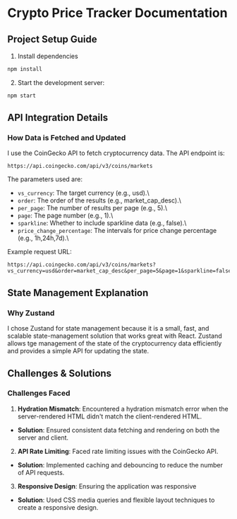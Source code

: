 # Crypto Price Tracker Documentation
## Project Setup Guide

1. Install dependencies
```bash
npm install
```

2. Start the development server:
```bash
npm start
```

## API Integration Details
### How Data is Fetched and Updated
I use the CoinGecko API to fetch cryptocurrency data. The API endpoint is:

```
https://api.coingecko.com/api/v3/coins/markets
```
The parameters used are:

  * ```vs_currency```: The target currency (e.g., usd).\
  * ```order```: The order of the results (e.g., market_cap_desc).\
  * ```per_page```: The number of results per page (e.g., 5).\
  * ```page```: The page number (e.g., 1).\
  * ```sparkline```: Whether to include sparkline data (e.g., false).\
  * ```price_change_percentage```: The intervals for price change percentage (e.g., 1h,24h,7d).\

Example request URL:
``` 
https://api.coingecko.com/api/v3/coins/markets?vs_currency=usd&order=market_cap_desc&per_page=5&page=1&sparkline=false&price_change_percentage=1h,24h,7d
```

## State Management Explanation
### Why Zustand
I chose Zustand for state management because it is a small, fast, and scalable state-management solution that works great with React. Zustand allows tge management of the state of the cryptocurrency data efficiently and provides a simple API for updating the state.

## Challenges & Solutions
### Challenges Faced

1. **Hydration Mismatch**: Encountered a hydration mismatch error when the server-rendered HTML didn't match the client-rendered HTML.

* **Solution**: Ensured consistent data fetching and rendering on both the server and client.

2. **API Rate Limiting**: Faced rate limiting issues with the CoinGecko API.

* **Solution**: Implemented caching and debouncing to reduce the number of API requests.

3. **Responsive Design**: Ensuring the application was responsive

* **Solution**: Used CSS media queries and flexible layout techniques to create a responsive design.